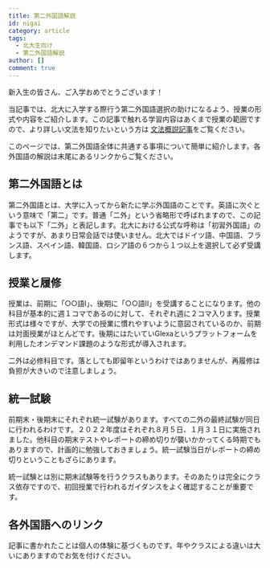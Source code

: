 ```yaml
---
title: 第二外国語解説
id: nigai
category: article
tags:
  - 北大生向け
  - 第二外国語解説
author: []
comment: true
---
```

新入生の皆さん、ご入学おめでとうございます！

当記事では、北大に入学する際行う第二外国語選択の助けになるよう、授業の形式や内容をご紹介します。この記事で触れる学習内容はあくまで授業の範囲ですので、より詳しい文法を知りたいという方は<!--\\\\\[タイトル](URL)-->
[文法概説記事](https://huling.org/tags?tag=%E6%96%87%E6%B3%95%E6%A6%82%E8%AA%AC)をご覧ください。

このページでは、第二外国語全体に共通する事項について簡単に紹介します。各外国語の解説は末尾にあるリンクからご覧ください。

## 第二外国語とは

第二外国語とは、大学に入ってから新たに学ぶ外国語のことです。英語に次ぐという意味で「第二」です。普通「二外」という省略形で呼ばれますので、この記事でも以下「二外」と表記します。北大における公式な呼称は「初習外国語」のようですが、あまり日常会話では使いません。北大ではドイツ語、中国語、フランス語、スペイン語、韓国語、ロシア語の６つから１つ以上を選択して必ず受講します。

## 授業と履修

授業は、前期に「○○語Ⅰ」、後期に「○○語Ⅱ」を受講することになります。他の科目が基本的に週１コマであるのに対して、それぞれ週に２コマ入ります。授業形式は様々ですが、大学での授業に慣れやすいように意図されているのか、前期は対面授業がほとんどです。後期にはたいていGlexaというプラットフォームを利用したオンデマンド課題のような形式が導入されます。

二外は必修科目です。落としても即留年というわけではありませんが、再履修は負担が大きいので注意しましょう。

## 統一試験

前期末・後期末にそれぞれ統一試験があります。すべての二外の最終試験が同日に行われるわけです。２０２２年度はそれぞれ８月５日、１月３１日に実施されました。他科目の期末テストやレポートの締め切りが襲いかかってくる時期でもありますので、計画的に勉強しておきましょう。統一試験当日がレポートの締め切りということもざらにあります。

統一試験とは別に期末試験等を行うクラスもあります。そのあたりは完全にクラス依存ですので、初回授業で行われるガイダンスをよく確認することが重要です。

## 各外国語へのリンク

記事に書かれたことは個人の体験に基づくものです。年やクラスによる違いは大いにありますのでお気を付けください。
